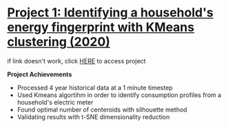 # [Project 1: Identifying a household's energy fingerprint with KMeans clustering (2020)](https://github.com/seydoudia/ml_energy/blob/master/dev_analysis.ipynb)
if link doesn't work, click [HERE](https://github.com/seydoudia/ml_energy/blob/master/dev_analysis.ipynb) to access project

**Project Achievements**
* Processed 4 year historical data at a 1 minute timestep
* Used Kmeans algortihm in order to identify consumption profiles from a household's electric meter
* Found optimal number of centeroids with silhouette method
* Validating results with t-SNE dimensionality reduction

